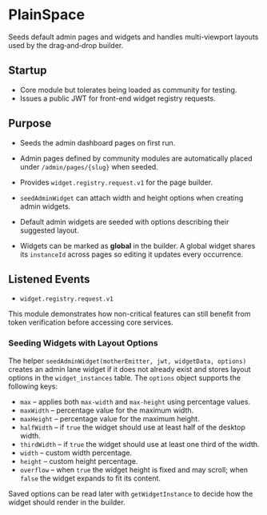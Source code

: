 # PlainSpace

Seeds default admin pages and widgets and handles multi-viewport layouts used by the drag‑and‑drop builder.

## Startup
- Core module but tolerates being loaded as community for testing.
- Issues a public JWT for front-end widget registry requests.

## Purpose
- Seeds the admin dashboard pages on first run.
- Admin pages defined by community modules are automatically placed
  under `/admin/pages/{slug}` when seeded.
- Provides `widget.registry.request.v1` for the page builder.
- `seedAdminWidget` can attach width and height options when creating admin widgets.
- Default admin widgets are seeded with options describing their suggested layout.

- Widgets can be marked as **global** in the builder. A global widget shares its
  `instanceId` across pages so editing it updates every occurrence.

## Listened Events
- `widget.registry.request.v1`

This module demonstrates how non-critical features can still benefit from token verification before accessing core services.

### Seeding Widgets with Layout Options

The helper `seedAdminWidget(motherEmitter, jwt, widgetData, options)` creates an
admin lane widget if it does not already exist and stores layout options in the
`widget_instances` table. The `options` object supports the following keys:

- `max` – applies both `max-width` and `max-height` using percentage values.
- `maxWidth` – percentage value for the maximum width.
- `maxHeight` – percentage value for the maximum height.
- `halfWidth` – if `true` the widget should use at least half of the desktop width.
- `thirdWidth` – if `true` the widget should use at least one third of the width.
- `width` – custom width percentage.
- `height` – custom height percentage.
- `overflow` – when `true` the widget height is fixed and may scroll; when
  `false` the widget expands to fit its content.

Saved options can be read later with `getWidgetInstance` to decide how the
widget should render in the builder.
